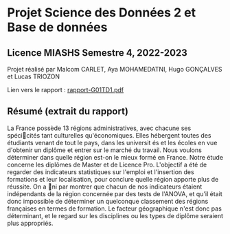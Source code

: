 # Projet Science des Données 2 et Base de données
## Licence MIASHS Semestre 4, 2022-2023
Projet réalisé par Malcom CARLET, Aya MOHAMEDATNI, Hugo GONÇALVES et Lucas TRIOZON

Lien vers le rapport : [rapport-G01TD1.pdf](https://github.com/OlborEgamorf/DataScience_S4/blob/main/rapport-G01TD1.pdf)

## Résumé (extrait du rapport)
La France possède 13 régions administratives, avec chacune ses spécicités tant culturelles qu'économiques. Elles hébergent toutes des étudiants venant de tout le pays, dans les universit és et les écoles en vue d'obtenir un diplôme et entrer sur le marché du travail. Nous voulons déterminer dans quelle région est-on le mieux formé en France. Notre étude concerne les diplômes de Master et de Licence Pro. L'objectif a été de regarder des indicateurs statistiques sur l'emploi et l'insertion des formations et leur localisation, pour conclure quelle région apporte plus de réussite. On a ni par montrer que chacun de nos indicateurs étaient indépendants de la région concernée par des tests de l'ANOVA, et qu'il était donc impossible de déterminer un quelconque classement des régions françaises en termes de formation. Le facteur géographique n'est donc pas déterminant, et le regard sur les disciplines ou les types de diplôme seraient plus appropriés.
